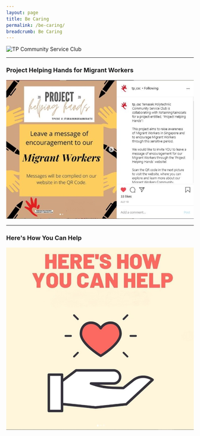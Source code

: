 ```yaml
---
layout: page
title: Be Caring
permalink: /be-caring/
breadcrumb: Be Caring
---
```

![TP Community Service Club]({{site.baseurl}}/images/ActionBased(2).jpg "CSC")

---
### Project Helping Hands for Migrant Workers ###
[![Project Helping Hands](/images/Caring/BeCaring-ProjectHelpingHands6.JPG)](https://projecthelpinghands1.wixsite.com/mysite)


---
### Here's How You Can Help ###
[![Volunteer](/images/Caring/InstagramCSC.JPG)](https://www.instagram.com/tp_csc/?hl=en)
